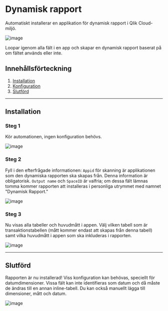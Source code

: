 # Dynamisk rapport
Automatiskt installerar en applikation för dynamisk rapport i Qlik Cloud-miljö.

![image](https://github.com/user-attachments/assets/0cf4b72f-8849-47b9-b2f2-dd38a6eb1646)

Loopar igenom alla fält i en app och skapar en dynamisk rapport baserat på om fältet används eller inte.

## Innehållsförteckning
1. [Installation](#installation)
2. [Konfiguration](#konfiguration)
3. [Slutförd](#slutförd)

---

## Installation
### Steg 1
Kör automationen, ingen konfiguration behövs.

![image](https://github.com/user-attachments/assets/531953d9-d75a-447b-aaa3-64ebe2939313)

### Steg 2
Fyll i den efterfrågade informationen: `Appid` för skanning är applikationen som den dynamiska rapporten ska skapas från. Denna information är obligatorisk. `Output name` och `SpaceID` är valfria; om dessa fält lämnas tomma kommer rapporten att installeras i personliga utrymmet med namnet "Dynamisk Rapport."

![image](https://github.com/user-attachments/assets/1f6d4398-90d1-46ff-a49e-4ec6cad2625d)

### Steg 3
Nu visas alla tabeller och huvudmått i appen. Välj vilken tabell som är transaktionstabellen (mått kommer endast att skapas från denna tabell) samt vilka huvudmått i appen som ska inkluderas i rapporten.

![image](https://github.com/user-attachments/assets/8ab1fa44-976c-4730-8f65-28f073ab5203)

---

## Slutförd
Rapporten är nu installerad! Viss konfiguration kan behövas, speciellt för datumdimensioner. Vissa fält kan inte identifieras som datum och då måste de ändras till en annan inline-tabell. Du kan också manuellt lägga till dimensioner, mått och datum.

![image](https://github.com/user-attachments/assets/17a2b65e-1593-4274-88c6-3190f9dbdca4)

